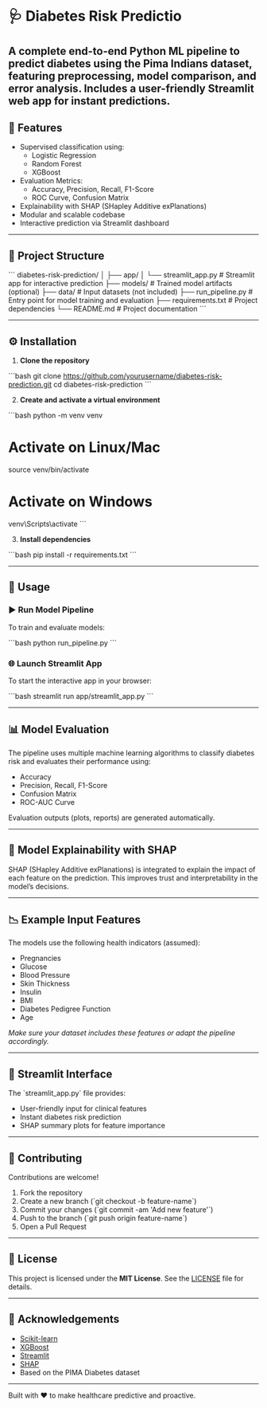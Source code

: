 # 🩺 Diabetes Risk Predictio
  A complete end-to-end Python ML pipeline to predict diabetes using the Pima Indians dataset, featuring preprocessing, model comparison, and error analysis. Includes a user-friendly Streamlit web app for 
  instant predictions.
---

## 🚀 Features

- Supervised classification using:
  - Logistic Regression
  - Random Forest
  - XGBoost
- Evaluation Metrics:
  - Accuracy, Precision, Recall, F1-Score
  - ROC Curve, Confusion Matrix
- Explainability with SHAP (SHapley Additive exPlanations)
- Modular and scalable codebase
- Interactive prediction via Streamlit dashboard

---

## 📁 Project Structure

\`\`\`
diabetes-risk-prediction/
│
├── app/
│   └── streamlit_app.py         # Streamlit app for interactive prediction
├── models/                      # Trained model artifacts (optional)
├── data/                        # Input datasets (not included)
├── run_pipeline.py              # Entry point for model training and evaluation
├── requirements.txt             # Project dependencies
└── README.md                    # Project documentation
\`\`\`

---

## ⚙️ Installation

1. **Clone the repository**

\`\`\`bash
git clone https://github.com/yourusername/diabetes-risk-prediction.git
cd diabetes-risk-prediction
\`\`\`

2. **Create and activate a virtual environment**

\`\`\`bash
python -m venv venv
# Activate on Linux/Mac
source venv/bin/activate
# Activate on Windows
venv\Scripts\activate
\`\`\`

3. **Install dependencies**

\`\`\`bash
pip install -r requirements.txt
\`\`\`

---

## 🧪 Usage

### ▶️ Run Model Pipeline

To train and evaluate models:

\`\`\`bash
python run_pipeline.py
\`\`\`

### 🌐 Launch Streamlit App

To start the interactive app in your browser:

\`\`\`bash
streamlit run app/streamlit_app.py
\`\`\`

---

## 📊 Model Evaluation

The pipeline uses multiple machine learning algorithms to classify diabetes risk and evaluates their performance using:

- Accuracy
- Precision, Recall, F1-Score
- Confusion Matrix
- ROC-AUC Curve

Evaluation outputs (plots, reports) are generated automatically.

---

## 🧠 Model Explainability with SHAP

SHAP (SHapley Additive exPlanations) is integrated to explain the impact of each feature on the prediction. This improves trust and interpretability in the model’s decisions.

---

## 📉 Example Input Features

The models use the following health indicators (assumed):

- Pregnancies
- Glucose
- Blood Pressure
- Skin Thickness
- Insulin
- BMI
- Diabetes Pedigree Function
- Age

*Make sure your dataset includes these features or adapt the pipeline accordingly.*

---

## 🎨 Streamlit Interface

The \`streamlit_app.py\` file provides:

- User-friendly input for clinical features
- Instant diabetes risk prediction
- SHAP summary plots for feature importance

---

## 🤝 Contributing

Contributions are welcome!

1. Fork the repository
2. Create a new branch (\`git checkout -b feature-name\`)
3. Commit your changes (\`git commit -am 'Add new feature'\`)
4. Push to the branch (\`git push origin feature-name\`)
5. Open a Pull Request

---

## 📄 License

This project is licensed under the **MIT License**. See the [LICENSE](LICENSE) file for details.

---

## 🙌 Acknowledgements

- [Scikit-learn](https://scikit-learn.org/)
- [XGBoost](https://xgboost.ai/)
- [Streamlit](https://streamlit.io/)
- [SHAP](https://github.com/slundberg/shap)
- Based on the PIMA Diabetes dataset

---

Built with ❤️ to make healthcare predictive and proactive.
